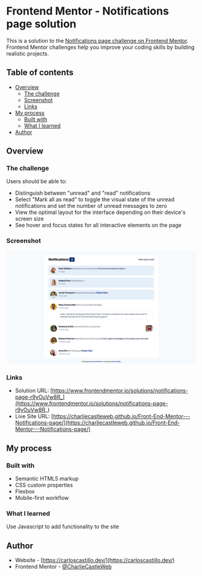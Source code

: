 # Frontend Mentor - Notifications page solution

This is a solution to the [Notifications page challenge on Frontend Mentor](https://www.frontendmentor.io/challenges/notifications-page-DqK5QAmKbC). Frontend Mentor challenges help you improve your coding skills by building realistic projects. 

## Table of contents

- [Overview](#overview)
  - [The challenge](#the-challenge)
  - [Screenshot](#screenshot)
  - [Links](#links)
- [My process](#my-process)
  - [Built with](#built-with)
  - [What I learned](#what-i-learned)
- [Author](#author)


## Overview

### The challenge

Users should be able to:

- Distinguish between "unread" and "read" notifications
- Select "Mark all as read" to toggle the visual state of the unread notifications and set the number of unread messages to zero
- View the optimal layout for the interface depending on their device's screen size
- See hover and focus states for all interactive elements on the page

### Screenshot

![](./assets/images/Screenshot.png)

### Links

- Solution URL: [https://www.frontendmentor.io/solutions/notifications-page-r9yOuVw8R_](https://www.frontendmentor.io/solutions/notifications-page-r9yOuVw8R_)
- Live Site URL: [https://charliecastleweb.github.io/Front-End-Mentor---Notifications-page/](https://charliecastleweb.github.io/Front-End-Mentor---Notifications-page/)

## My process

### Built with

- Semantic HTML5 markup
- CSS custom properties
- Flexbox
- Mobile-first workflow

### What I learned

Use Javascript to add functionality to the site

## Author

- Website - [https://carloscastillo.dev/](https://carloscastillo.dev/)
- Frontend Mentor - [@CharlieCastleWeb](https://www.frontendmentor.io/profile/CharlieCastleWeb)
